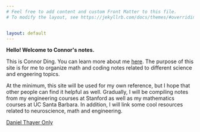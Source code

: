 ```yaml
---
# Feel free to add content and custom Front Matter to this file.
# To modify the layout, see https://jekyllrb.com/docs/themes/#overriding-theme-defaults


layout: default
---
```

**Hello! Welcome to Connor's notes.**

This is Connor Ding. You can learn more about me [here](https://www.czsding.com/). The purpose of this site is for me to organize math and coding notes related to different science and engeering topics. <br>

At the minimum, this site will be used for my own reference, but I hope that other people can find it helpful as well. Gradually, I will be compiling notes from my engineering courses at Stanford as well as my mathematics courses at UC Santa Barbara. In addition, I will link some cool resources related to neuroscience, math and engineering. 

[Daniel Thayer Only](https://czsding40925.github.io/IEM-Simulation)